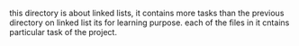 this directory is about linked lists, it contains more tasks than the previous
directory on linked list
its for learning purpose.
each of the files in it cntains particular task of the project.